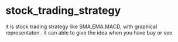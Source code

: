 # stock_trading_strategy
it is stock trading strategy like SMA,EMA,MACD, with graphical representaton .
it can able to give the idea when you have buy or see

